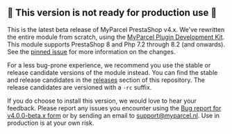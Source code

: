 ## 🚧 This version is not ready for production use 🚧

This is the latest beta release of MyParcel PrestaShop v4.x. We've rewritten the entire module from scratch, using the [MyParcel Plugin Development Kit]. This module supports PrestaShop 8 and Php 7.2 through 8.2 (and onwards). See the [pinned issue] for more information on the changes.

For a less bug-prone experience, we recommend you use the stable or release candidate versions of the module instead. You can find the stable and release candidates in the [releases] section of this repository. The release candidates are versioned with a `-rc` suffix.

If you do choose to install this version, we would love to hear your feedback. Please report any issues you encounter using the [Bug report for v4.0.0-beta.x form] or by sending an email to [support@myparcel.nl]. Use in production is at your own risk.

[Bug report for v4.0.0-beta.x form]: https://github.com/myparcelnl/prestashop/issues/new?labels=pdk&template=ZZ-BUG-REPORT-NEW.yml
[MyParcel Plugin Development Kit]: https://developer.myparcel.nl/documentation/52.pdk/
[pinned issue]: https://github.com/myparcelnl/prestashop/issues/226
[releases]: https://github.com/myparcelnl/prestashop/releases
[support@myparcel.nl]: mailto:support@myparcel.nl
